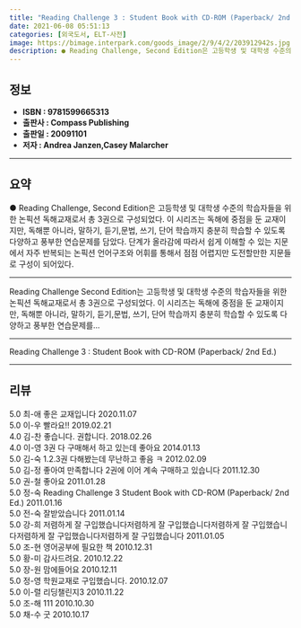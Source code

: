 ```yaml
---
title: "Reading Challenge 3 : Student Book with CD-ROM (Paperback/ 2nd Ed.)"
date: 2021-06-08 05:51:13
categories: [외국도서, ELT-사전]
image: https://bimage.interpark.com/goods_image/2/9/4/2/203912942s.jpg
description: ● Reading Challenge, Second Edition은 고등학생 및 대학생 수준의 학습자들을 위한 논픽션 독해교재로서 총 3권으로 구성되었다. 이 시리즈는 독해에 중점을 둔 교재이지만, 독해뿐 아니라, 말하기, 듣기,문법, 쓰기, 단어 학습까지 충분히 학습할 수 있도록 다양
---
```


## **정보**

- **ISBN : 9781599665313**
- **출판사 : Compass Publishing**
- **출판일 : 20091101**
- **저자 : Andrea Janzen,Casey Malarcher**

------



## **요약**

●  Reading Challenge, Second Edition은 고등학생 및 대학생 수준의 학습자들을 위한 논픽션 독해교재로서 총 3권으로 구성되었다. 이 시리즈는 독해에 중점을 둔 교재이지만, 독해뿐 아니라, 말하기, 듣기,문법, 쓰기, 단어 학습까지 충분히 학습할 수 있도록 다양하고 풍부한 연습문제를 담았다. 단계가 올라감에 따라서 쉽게 이해할 수 있는 지문에서 자주 반복되는 논픽션 언어구조와 어휘를 통해서 점점 어렵지만 도전할만한 지문들로 구성이 되어있다.

------

Reading Challenge Second Edition는 고등학생 및 대학생 수준의 학습자들을 위한 논픽션 독해교재로서 총 3권으로 구성되었다. 
이 시리즈는 독해에 중점을 둔 교재이지만, 독해뿐 아니라, 말하기, 듣기,문법, 쓰기, 단어 학습까지 충분히 학습할 수 있도록 다양하고 풍부한 연습문제를... 

------


Reading Challenge 3 : Student Book with CD-ROM (Paperback/ 2nd Ed.) 

------


## **리뷰** 

5.0 최-애 좋은 교재입니다 2020.11.07 <br/>5.0 이-우 빨라요!! 2019.02.21 <br/>4.0 김-찬 좋습니다.
권합니다. 2018.02.26 <br/>4.0 이-영 3권 다 구매해서 하고 있는데 좋아요 2014.01.13 <br/>5.0 김-숙 1.2.3권 다해봤는데 무난하고 좋음 ㅋ 2012.02.09 <br/>5.0 김-정 좋아여  만족합니다  2권에 이어 계속 구매하고 있습니다 2011.12.30 <br/>5.0 권-철 좋아요 2011.01.28 <br/>5.0 정-숙 Reading Challenge 3  Student Book with CD-ROM (Paperback/ 2nd Ed.) 2011.01.16 <br/>5.0 전-숙 잘받았습니다  2011.01.14 <br/>5.0 강-희 저렴하게 잘 구입했습니다저렴하게 잘 구입했습니다저렴하게 잘 구입했습니다저렴하게 잘 구입했습니다저렴하게 잘 구입했습니다 2011.01.05 <br/>5.0 조-현 영어공부에 필요한 책 2010.12.31 <br/>5.0 황-미 감사드려요. 2010.12.22 <br/>5.0 장-원 맘에들어요 2010.12.11 <br/>5.0 정-영 학원교재로 구입했습니다. 2010.12.07 <br/>5.0 이-렬 리딩챌린지3 2010.11.22 <br/>5.0 조-해 111 2010.10.30 <br/>5.0 채-수 굿 2010.10.17 <br/>